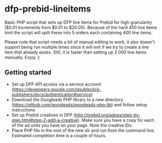 # dfp-prebid-lineitems
Basic PHP script that sets up DFP line items for Prebid for high granularity ($0.01 increments from $0.01 to $20.00). Because of the hard 450 line items limit the script will split these into 5 orders each containing 400 line items. 

Please note that script needs a bit of manual editing to work, it also doesn't support being run multiple times since it will exit if we try to create a line item that already exists. Still, it is faster than setting up 2 000 line items manually. Enjoy :) 

## Getting started ##

* Set up DFP API access via a service account (https://developers.google.com/doubleclick-publishers/docs/authentication#service)
* Download the Googleads PHP library to a new directory (https://github.com/googleads/googleads-php-lib) and follow setup instructions
* Set up Prebid creatives in DFP (http://prebid.org/adops/step-by-step.html#step-2-add-a-creative). Make sure you have a copy for each of the ad units you have on your page. Note the creative IDs. 
* Place PHP file in the root of the new dir and run from the command line. Estimated completion time is a couple of hours.
